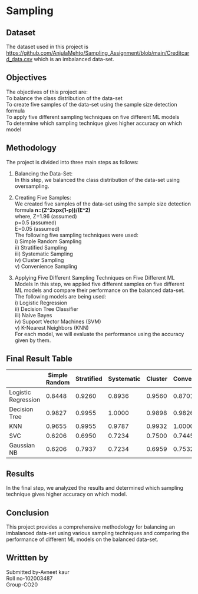 # Sampling
## Dataset
The dataset used in this project is https://github.com/AnjulaMehto/Sampling_Assignment/blob/main/Creditcard_data.csv which is an imbalanced data-set.

## Objectives
The objectives of this project are:<br>
To balance the class distribution of the data-set<br>
To create five samples of the data-set using the sample size detection formula<br>
To apply five different sampling techniques on five different ML models<br>
To determine which sampling technique gives higher accuracy on which model<br>

## Methodology
The project is divided into three main steps as follows:

1. Balancing the Data-Set:<br>
In this step, we balanced the class distribution of the data-set using oversampling.

2. Creating Five Samples:<br>
We created five samples of the data-set using the sample size detection formula 
<b>n=(Z^2xpx(1-p))/(E^2)</b><br>
where, Z=1.96 (assumed)<br>
       p=0.5 (assumed)<br>
       E=0.05 (assumed)<br>
The following five sampling techniques were used:<br>
i) Simple Random Sampling<br>
ii) Stratified Sampling<br>
iii) Systematic Sampling<br> 
iv) Cluster Sampling<br> 
v) Convenience Sampling<br>

3. Applying Five Different Sampling Techniques on Five Different ML Models
In this step, we applied five different samples on five different ML models and compare their performance on the balanced data-set. The following models are being used:<br>
i) Logistic Regression<br>
ii) Decision Tree Classifier<br>
iii) Naive Bayes<br>
iv) Support Vector Machines (SVM)<br>
v) K-Nearest Neighbors (KNN)<br>
For each model, we will evaluate the performance using the accuracy given by them.

## Final Result Table<br>

|                        | Simple Random | Stratified |Systematic  | Cluster  | Convenience |
| ---------------------- | ------------- | ---------- | ---------- | -------  | ----------- |
| Logistic Regression    |0.8448         |0.9260      |0.8936      |0.9560    |0.8701       |
| Decision Tree          |0.9827         |0.9955      |1.0000      |0.9898    |0.9826       |
| KNN                    |0.9655         |0.9955      |0.9787      |0.9932    |1.0000       |
| SVC                    |0.6206         |0.6950      |0.7234      |0.7500    |0.7445       |
| Gaussian NB	           |0.6206         |0.7937      |0.7234      |0.6959    |0.7532       |

## Results
In the final step, we analyzed the results and determined which sampling technique gives higher accuracy on which model.

## Conclusion
This project provides a comprehensive methodology for balancing an imbalanced data-set using various sampling techniques and comparing the performance of different ML models on the balanced data-set.

## Writtten by<br>
Submitted by-Avneet kaur<br>
Roll no-102003487<br>
Group-CO20<br>
